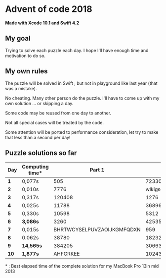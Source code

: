 # Advent of code 2018
**Made with Xcode 10.1 and Swift 4.2**

## My goal
Trying to solve each puzzle each day. I hope I'll have enough time and motivation to do so.

## My own rules

The puzzle will be solved in Swift ; but not in playground like last year (that was a mistake).

No cheating. Many other person do the puzzle. I'll have to come up with my own solution ... or skipping a day.

Some code may be reused from one day to another.

Not all special cases will be treated by the code.

Some attention will be ported to performance consideration, let try to make that less than a second per day!

## Puzzle solutions so far

| Day    | Computing time* | Part 1   | Part 2     |
|--------|-----------------|----------|------------|
| **1**  | 0,077s          | 505      | 72330      |
| **2**  | 0,010s          | 7776     | wlkigsqyfecjqqmnxaktdrhbz |
| **3**  | 0,317s          | 120408   | 1276       |
| **4**  | 0,025s          | 11788    | 36896      |
| **5**  | 0,330s          | 10598    | 5312       |
| **6**  | **3,086s**      | 3260     | 42535      |
| **7**  | 0,015s          | BHRTWCYSELPUVZAOIJKGMFQDXN | 959 |
| **8**  | 0.062s          | 38780    | 18232      |
| **9**  | **14,565s**     | 384205   | 3066307353 |
| **10** | **1,877s**      | AHFGRKEE | 10243      |

\* : Best elapsed time of the complete solution for my MacBook Pro 13in mid 2013
